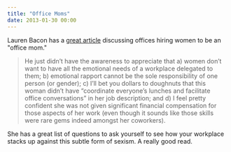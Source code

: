 ```yaml
---
title: "Office Moms"
date: 2013-01-30 00:00
---
```


Lauren Bacon has a [great article](http://qz.com/47154/tech-companies-stop-hiring-women-to-be-the-office-mom/) discussing offices hiring women to be an "office mom."

> He just didn’t have the awareness to appreciate that a) women don’t want to have all the emotional needs of a workplace delegated to them; b) emotional rapport cannot be the sole responsibility of one person (or gender); c) I’ll bet you dollars to doughnuts that this woman didn’t have “coordinate everyone’s lunches and facilitate office conversations” in her job description; and d) I feel pretty confident she was not given significant financial compensation for those aspects of her work (even though it sounds like those skills were rare gems indeed amongst her coworkers).

She has a great list of questions to ask yourself to see how your workplace stacks up against this subtle form of sexism. A really good read.

<!-- more -->
